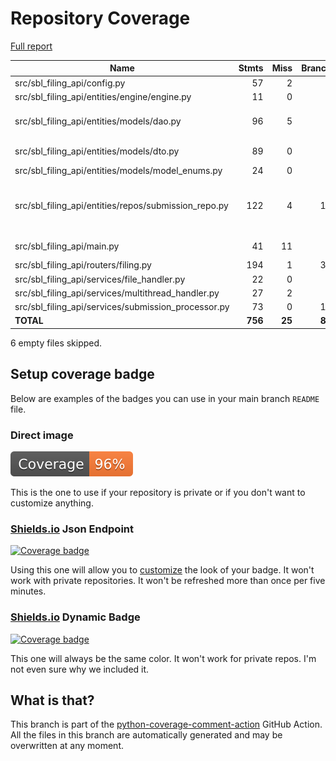 # Repository Coverage

[Full report](https://htmlpreview.github.io/?https://github.com/cfpb/sbl-filing-api/blob/python-coverage-comment-action-data/htmlcov/index.html)

| Name                                                    |    Stmts |     Miss |   Branch |   BrPart |   Cover |   Missing |
|-------------------------------------------------------- | -------: | -------: | -------: | -------: | ------: | --------: |
| src/sbl\_filing\_api/config.py                          |       57 |        2 |        2 |        1 |     95% |     15-16 |
| src/sbl\_filing\_api/entities/engine/engine.py          |       11 |        0 |        0 |        0 |    100% |           |
| src/sbl\_filing\_api/entities/models/dao.py             |       96 |        5 |        0 |        0 |     95% |41, 60, 75, 96, 124 |
| src/sbl\_filing\_api/entities/models/dto.py             |       89 |        0 |        8 |        2 |     98% |67->71, 71->75 |
| src/sbl\_filing\_api/entities/models/model\_enums.py    |       24 |        0 |        0 |        0 |    100% |           |
| src/sbl\_filing\_api/entities/repos/submission\_repo.py |      122 |        4 |       18 |        3 |     95% |61->63, 69->71, 76->78, 115-118 |
| src/sbl\_filing\_api/main.py                            |       41 |       11 |        0 |        0 |     73% |35-40, 44-48 |
| src/sbl\_filing\_api/routers/filing.py                  |      194 |        1 |       38 |        1 |     99% |       417 |
| src/sbl\_filing\_api/services/file\_handler.py          |       22 |        0 |        4 |        0 |    100% |           |
| src/sbl\_filing\_api/services/multithread\_handler.py   |       27 |        2 |        0 |        0 |     93% |     18-19 |
| src/sbl\_filing\_api/services/submission\_processor.py  |       73 |        0 |       12 |        0 |    100% |           |
|                                               **TOTAL** |  **756** |   **25** |   **82** |    **7** | **96%** |           |

6 empty files skipped.


## Setup coverage badge

Below are examples of the badges you can use in your main branch `README` file.

### Direct image

[![Coverage badge](https://raw.githubusercontent.com/cfpb/sbl-filing-api/python-coverage-comment-action-data/badge.svg)](https://htmlpreview.github.io/?https://github.com/cfpb/sbl-filing-api/blob/python-coverage-comment-action-data/htmlcov/index.html)

This is the one to use if your repository is private or if you don't want to customize anything.

### [Shields.io](https://shields.io) Json Endpoint

[![Coverage badge](https://img.shields.io/endpoint?url=https://raw.githubusercontent.com/cfpb/sbl-filing-api/python-coverage-comment-action-data/endpoint.json)](https://htmlpreview.github.io/?https://github.com/cfpb/sbl-filing-api/blob/python-coverage-comment-action-data/htmlcov/index.html)

Using this one will allow you to [customize](https://shields.io/endpoint) the look of your badge.
It won't work with private repositories. It won't be refreshed more than once per five minutes.

### [Shields.io](https://shields.io) Dynamic Badge

[![Coverage badge](https://img.shields.io/badge/dynamic/json?color=brightgreen&label=coverage&query=%24.message&url=https%3A%2F%2Fraw.githubusercontent.com%2Fcfpb%2Fsbl-filing-api%2Fpython-coverage-comment-action-data%2Fendpoint.json)](https://htmlpreview.github.io/?https://github.com/cfpb/sbl-filing-api/blob/python-coverage-comment-action-data/htmlcov/index.html)

This one will always be the same color. It won't work for private repos. I'm not even sure why we included it.

## What is that?

This branch is part of the
[python-coverage-comment-action](https://github.com/marketplace/actions/python-coverage-comment)
GitHub Action. All the files in this branch are automatically generated and may be
overwritten at any moment.